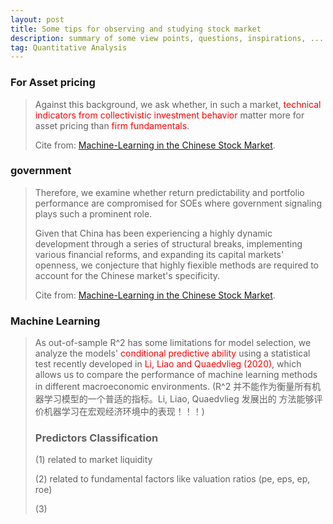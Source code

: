 ```yaml
---
layout: post 
title: Some tips for observing and studying stock market 
description: summary of some view points, questions, inspirations, ...   
tag: Quantitative Analysis
---
```


### For Asset pricing
>Against this background, we ask whether, in such a market, <font color=red> technical indicators from collectivistic investment behavior </font> 
>matter more for asset pricing than <font color=red>firm fundamentals</font>.
>
>Cite from: [Machine-Learning in the Chinese Stock Market](https://doi.org/10.1016/j.jfineco.2021.08.017).

### government
>Therefore, we examine whether return predictability and portfolio performance are compromised for SOEs 
>where government signaling plays such a prominent role.
>
>Given that China has been experiencing a highly dynamic development through a series of structural breaks, implementing various 
financial reforms, and expanding its capital markets' openness, we conjecture that highly 
fiexible methods are required to account for the Chinese market's specificity.
>
>Cite from: [Machine-Learning in the Chinese Stock Market](https://doi.org/10.1016/j.jfineco.2021.08.017).

### Machine Learning
> As out-of-sample R^2 has some limitations for model selection, 
> we analyze the models' <font color=red>conditional predictive ability</font> using a 
> statistical test recently developed in <font color=red>Li, Liao and Quaedvlieg (2020)</font>,
> which allows us to compare the performance of machine learning methods 
> in different macroeconomic environments. 
>(R^2 并不能作为衡量所有机器学习模型的一个普适的指标。Li, Liao, Quaedvlieg 发展出的
>方法能够评价机器学习在宏观经济环境中的表现！！！)   
>
>### Predictors Classification
> (1) related to market liquidity
>
> (2) related to fundamental factors like valuation ratios (pe, eps, ep, roe)
>
> (3)
